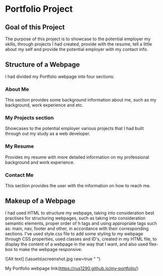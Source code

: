 # Portfolio Project

## Goal of this Project
The purpose of this project is to showcase to the potential employer my skills, through projects I had created, provide with the resume, tell a little about my self and provide the potential employer with my contact info.

## Structure of a Webpage
I had divided my Portfolio webpage into four sections:
### About Me 
This section provides some background information about me, such as my background, work experience and etc.
### My Projects section 
Showcases to the potential employer various projects that I had built through out my study as a web developer.
### My Resume
Provides my resume with more detailed information on my professional background and work experience.
### Contact Me
This section provides the user with the information on how to reach me.

## Makeup of a Webpage
I had used HTML to structure my webpage, taking into consideration best practises for structuring webpages, such as taking into consideration semantic elements, proper order of h tags and using appropriate tags such as: main, nav, footer and other, in accordance with their corresponding sections.
I've used style.css file to add some styling to my webpage through CSS  properties, used classes and ID's, created in my HTML file, to display the content of a webpage in the way that I want, and also used flex-box to make the webpage responsive.

![Alt text] (\assets\screenshot.jpg raw=true " ")

My Portfolio webpage link(https://rus1290.github.io/my-portfolio/)
